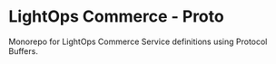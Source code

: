 # LightOps Commerce - Proto

Monorepo for LightOps Commerce Service definitions using Protocol Buffers.
